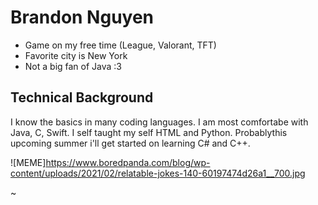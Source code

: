 # Brandon Nguyen

* Game on my free time (League, Valorant, TFT)
* Favorite city is New York
* Not a big fan of Java :3

## Technical Background

I know the basics in many coding languages. I am most comfortabe with Java, C, Swift. I self taught my self HTML and Python. Probablythis upcoming summer i'll get started on learning C# and C++.

![MEME]https://www.boredpanda.com/blog/wp-content/uploads/2021/02/relatable-jokes-140-60197474d26a1__700.jpg


~
